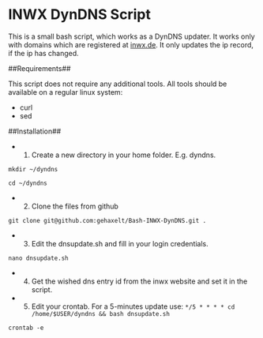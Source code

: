 INWX DynDNS Script
=================

This is a small bash script, which works as a DynDNS updater. It works only with domains which are registered at [inwx.de](inwx.de). It only updates the ip record, if the ip has changed.

##Requirements##

This script does not require any additional tools. All tools should be available on a regular linux system:

- curl
- sed


##Installation##

- 1. Create a new directory in your home folder. E.g. dyndns.

```mkdir ~/dyndns```

```cd ~/dyndns```

- 2. Clone the files from github


```git clone git@github.com:gehaxelt/Bash-INWX-DynDNS.git .```


- 3. Edit the dnsupdate.sh and fill in your login credentials.

```nano dnsupdate.sh```

- 4. Get the wished dns entry id from the inwx website and set it in the script.

- 5. Edit your crontab. For a 5-minutes update use: ```*/5 * * * * cd /home/$USER/dyndns && bash dnsupdate.sh```

```crontab -e```


